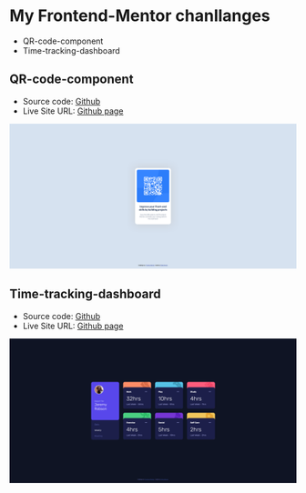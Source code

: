 # My Frontend-Mentor chanllanges

- QR-code-component
- Time-tracking-dashboard

## QR-code-component
- Source code: [Github](https://github.com/BahAilime/Frontend-Mentor-Chanllanges/tree/main/QR-code-component)
- Live Site URL: [Github page](https://bahailime.github.io/Frontend-Mentor-Chanllanges/QR-code-component/)

![](./QR-code-component/screenshot-qr.png)

## Time-tracking-dashboard
- Source code: [Github](https://github.com/BahAilime/Frontend-Mentor-Chanllanges/tree/main/Time-tracking-dashboard/)
- Live Site URL: [Github page](https://bahailime.github.io/Frontend-Mentor-Chanllanges/Time-tracking-dashboard/)

![](./Time-tracking-dashboard/screenshot.png)
